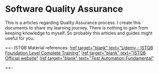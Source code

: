 # Software Quality Assurance

This is a articles regarding Quality Assurance process. I create this documents to share my learning journey.
There is nothing to gain from keeping knowledge to myself. So probably this articles and guides might useful for you.

==- ISTQB Material references:
[!ref target="blank" text="Udemy - ISTQB Foundation Level Complete Training"](https://www.udemy.com/course/foundation-level-training)
[!ref target="blank" text="ISTQB Official website"](https://www.istqb.org/certifications/certified-tester-foundation-level)
[!ref target="blank" text="Test Automation Fundamental"](https://learning.oreilly.com/library/view/test-automation-fundamentals/9781681989839/)

==-